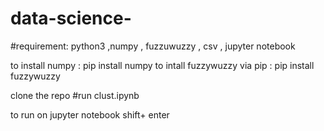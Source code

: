 # data-science-

#requirement:
  python3 ,numpy , fuzzuwuzzy , csv , jupyter notebook
  
to install numpy 
  : pip install numpy
to intall fuzzywuzzy via pip 
  : pip install fuzzywuzzy


clone the repo 
#run  clust.ipynb
  
to run on jupyter notebook
        shift+ enter 

